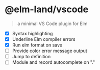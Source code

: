 # @elm-land/vscode
> a minimal VS Code plugin for Elm

- [x] Syntax highlighting
- [x] Underline Elm compiler errors
- [x] Run elm format on save
- [ ] Provide color error message output
- [ ] Jump to definition
- [ ] Module and record autocomplete on "."